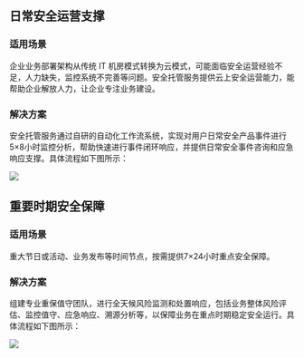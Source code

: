 ## 日常安全运营支撑
### 适用场景
企业业务部署架构从传统 IT 机房模式转换为云模式，可能面临安全运营经验不足，人力缺失，监控系统不完善等问题。安全托管服务提供云上安全运营能力，能帮助企业解放人力，让企业专注业务建设。
### 解决方案
安全托管服务通过自研的自动化工作流系统，实现对用户日常安全产品事件进行5×8小时监控分析，帮助快速进行事件闭环响应，并提供日常安全事件咨询和应急响应支撑。具体流程如下图所示：

![](https://main.qcloudimg.com/raw/7f77dfc2dc1ec11cff28a1d99e09909b.png)

## 重要时期安全保障
### 适用场景
重大节日或活动、业务发布等时间节点，按需提供7×24小时重点安全保障。
### 解决方案
组建专业重保值守团队，进行全天候风险监测和处置响应，包括业务整体风险评估、监控值守、应急响应、溯源分析等，以保障业务在重点时期稳定安全运行。具体流程如下图所示：

![](https://main.qcloudimg.com/raw/1ec6ad2940ab64bc89f195873e17e328.png)
